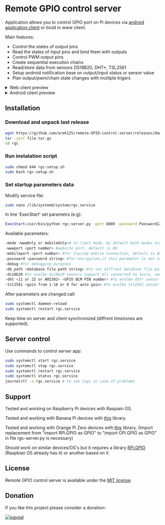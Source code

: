 # Remote GPIO control server
Application allows you to control GPIO port on Pi devices via [android application client](https://play.google.com/store/apps/details?id=com.rgc) or biuld in www client.

Main features:
- Control the states of output pins
- Read the states of input pins and bind them with outputs
- Control PWM output pins
- Create sequential execution chains
- Read/store data from sensors DS18B20, DHT*, TSL2561
- Setup android notification base on output/input status or sensor value
- Plan output/pwm/chain state changes with multiple trigers 
<details><summary>Web client preview</summary>

![](webpreview.gif)
</details>

<details><summary>Android client preview</summary>

![](androidpreview.gif)
</details>

## Installation
### Download and unpack last release 
```bash
wget https://github.com/arek125/remote-GPIO-control-server/releases/download/2.1/rgc-server.tar.gz
tar -zxvf file.tar.gz
cd rgc
```
### Run instalation script
```bash
sudo chmod 644 rgc-setup.sh
sudo bash rgc-setup.sh
```

### Set startup parameters data
Modify service file:
```bash
sudo nano /lib/systemd/system/rgc.service
```
In line 'ExecStart' set parametrs (e.g):
```bash
ExecStart=/usr/bin/python rgc-server.py -port 8889 -password Password123
```
Available parameters:
```bash
-mode <wwwOnly or mobileOnly># to limit mode, by default both modes are on
-wwwport <port number> #website port, default is 80
-mobileport <port number> #for tcp/udp mobile connection, default is 8888
-password <password string> #for encryprion,if this parameter is not set encrypted communication is disabled
-debug #for debugging purposes
-db_path <database file path string> #to set diffrent database file path
-ds18b20 #to enalbe ds18b20 sensors support all connected to 1wire, see md file for instalation instructions
-dht <11 or 22 or AM2302> <GPIO BCM PIN number> #to enalbe dht* sensor support, see md file for instalation instructions
-tsl2561 <gain from 1-16 or 0 for auto gain> #to enalbe tsl2561 sensor support, see md file for instalation instructions
```

After parameters are changed call:
```bash
sudo systemctl daemon-reload
sudo systemctl restart rgc.service
```

Keep time on server and client synchronized (diffrent timezones are supported).

## Server control
Use commands to control server app:
```bash
sudo systemctl start rgc.service
sudo systemctl stop rgc.service
sudo systemctl restart rgc.service
sudo systemctl status rgc.service
journalctl -u rgc.service # to see logs in case of problems
```

## Support
Tested and working on Raspberry Pi devices with Raspiain OS.

Tested and working with Banana Pi devices with [this](https://github.com/BPI-SINOVOIP/RPi.GPIO) library.

Tested and working with Orange Pi Zero devices with [this](https://opi-gpio.readthedocs.io/en/latest/index.html) library.
(Import replacement from "import RPi.GPIO as GPIO" to "import OPi.GPIO as GPIO"  in file rgc-server.py is necessary)

Should work on similar devices/OS's but it requires a library [RPi.GPIO](https://pypi.python.org/pypi/RPi.GPIO) (Raspbian OS already has it) or another based on it. 



## License
Remote GPIO control server is available under the [MIT license](http://opensource.org/licenses/MIT).

## Donation
If you like this project please consider a donation:

[![paypal](https://www.paypalobjects.com/en_US/i/btn/btn_donateCC_LG.gif)](arek125@gmail.com)
